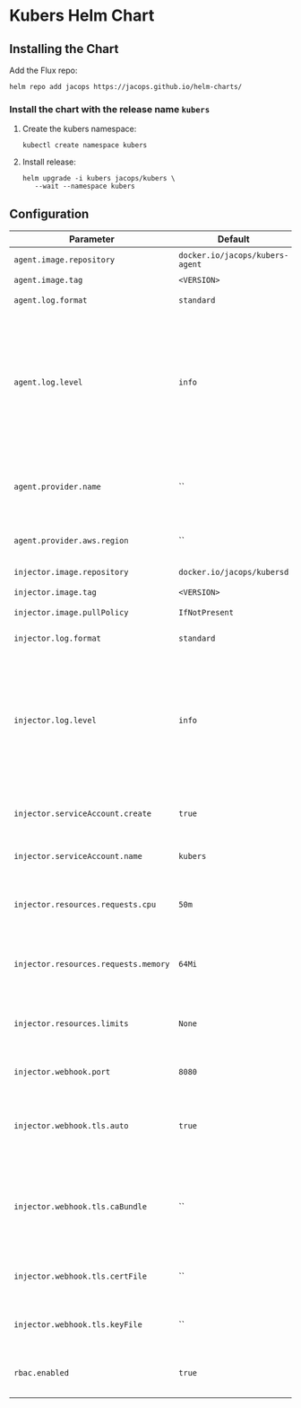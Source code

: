 # Kubers Helm Chart

## Installing the Chart
Add the Flux repo:
```
helm repo add jacops https://jacops.github.io/helm-charts/
```

### Install the chart with the release name `kubers`
1. Create the kubers namespace:
   ```
   kubectl create namespace kubers
   ```

2. Install release:
   ```
   helm upgrade -i kubers jacops/kubers \
      --wait --namespace kubers
   ```

## Configuration

| Parameter | Default | Description |
| --- | --- | --- |
| `agent.image.repository` | `docker.io/jacops/kubers-agent` | Image repository |
| `agent.image.tag` | `<VERSION>` | Image tag |
| `agent.log.format` | `standard` | Log output format |
| `agent.log.level` | `info` | Log verbosity level. Supported values (in order of detail) are "trace", "debug", "info", "warn", and "err" |
| `agent.provider.name` | `` | If set, the provider annotation doesn't need to be set on pods |
| `agent.provider.aws.region` | `` | AWS region for AWS provider |
| `injector.image.repository` | `docker.io/jacops/kubersd` | Image repository |
| `injector.image.tag` | `<VERSION>` | Image tag |
| `injector.image.pullPolicy` | `IfNotPresent` | Image pull policy |
| `injector.log.format` | `standard` | Log output format |
| `injector.log.level` | `info` | Log verbosity level. Supported values (in order of detail) are "trace", "debug", "info", "warn", and "err" |
| `injector.serviceAccount.create` | `true` | If `true`, create a new service account |
| `injector.serviceAccount.name` | `kubers` | Service account to be used
| `injector.resources.requests.cpu` | `50m` | CPU resource requests for the Kubers deployment |
| `injector.resources.requests.memory` | `64Mi` | Memory resource requests for the Kubers deployment |
| `injector.resources.limits` | `None` | CPU/memory resource limits for the Kubers deployment |
| `injector.webhook.port` | `8080` | Address to bind listener to |
| `injector.webhook.tls.auto` | `true` | Should the self-signed certs be used for the mutation webhook |
| `injector.webhook.tls.caBundle` | `` | CA bundle for webhook. Should be used in conjunction with `certFile` and `keyFile` |
| `injector.webhook.tls.certFile` | `` | PEM-encoded TLS certificate to serve |
| `injector.webhook.tls.keyFile` | `` | PEM-encoded TLS private key to serve |
| `rbac.enabled` | `true` | If `true`, create and use RBAC resources |
